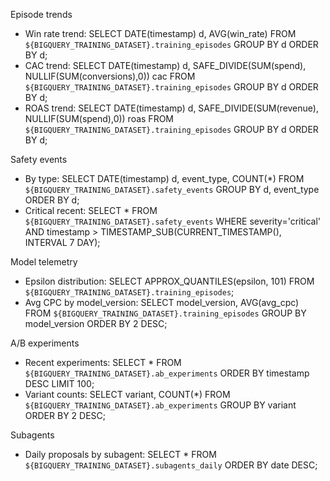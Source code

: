 Episode trends
- Win rate trend: SELECT DATE(timestamp) d, AVG(win_rate) FROM `${BIGQUERY_TRAINING_DATASET}.training_episodes` GROUP BY d ORDER BY d;
- CAC trend: SELECT DATE(timestamp) d, SAFE_DIVIDE(SUM(spend), NULLIF(SUM(conversions),0)) cac FROM `${BIGQUERY_TRAINING_DATASET}.training_episodes` GROUP BY d ORDER BY d;
- ROAS trend: SELECT DATE(timestamp) d, SAFE_DIVIDE(SUM(revenue), NULLIF(SUM(spend),0)) roas FROM `${BIGQUERY_TRAINING_DATASET}.training_episodes` GROUP BY d ORDER BY d;

Safety events
- By type: SELECT DATE(timestamp) d, event_type, COUNT(*) FROM `${BIGQUERY_TRAINING_DATASET}.safety_events` GROUP BY d, event_type ORDER BY d;
- Critical recent: SELECT * FROM `${BIGQUERY_TRAINING_DATASET}.safety_events` WHERE severity='critical' AND timestamp > TIMESTAMP_SUB(CURRENT_TIMESTAMP(), INTERVAL 7 DAY);

Model telemetry
- Epsilon distribution: SELECT APPROX_QUANTILES(epsilon, 101) FROM `${BIGQUERY_TRAINING_DATASET}.training_episodes`;
- Avg CPC by model_version: SELECT model_version, AVG(avg_cpc) FROM `${BIGQUERY_TRAINING_DATASET}.training_episodes` GROUP BY model_version ORDER BY 2 DESC;

A/B experiments
- Recent experiments: SELECT * FROM `${BIGQUERY_TRAINING_DATASET}.ab_experiments` ORDER BY timestamp DESC LIMIT 100;
- Variant counts: SELECT variant, COUNT(*) FROM `${BIGQUERY_TRAINING_DATASET}.ab_experiments` GROUP BY variant ORDER BY 2 DESC;

Subagents
- Daily proposals by subagent: SELECT * FROM `${BIGQUERY_TRAINING_DATASET}.subagents_daily` ORDER BY date DESC;
